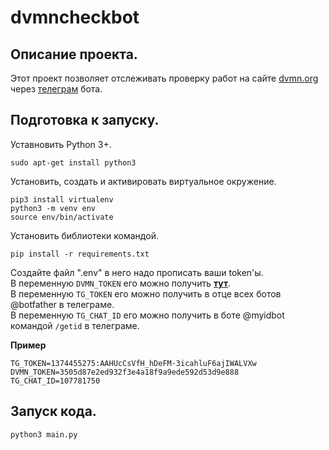 # dvmncheckbot 

## Описание проекта.   
Этот проект позволяет отслеживать проверку работ на сайте [dvmn.org](dvmn.org) через [телеграм](https://telegram.org/) бота.    
   
## Подготовка к запуску.  
Уставновить Python 3+.
```
sudo apt-get install python3
```
Установить, создать и активировать виртуальное окружение.
```
pip3 install virtualenv
python3 -m venv env
source env/bin/activate
```
Установить библиотеки командой.  
```
pip install -r requirements.txt  
```
    
Создайте файл ".env" в него надо прописать ваши token'ы.   
В переменную `DVMN_TOKEN` его можно получить [**тут**](https://dvmn.org/api/docs/).   
В переменную `TG_TOKEN` его можно получить в отце всех ботов @botfather в телеграме.    
В переменную `TG_CHAT_ID` его можно получить в боте @myidbot командой `/getid` в телеграме.
    
**Пример**  
```
TG_TOKEN=1374455275:AAHUcCsVfH_hDeFM-3icahluF6ajIWALVXw
DVMN_TOKEN=3505d87e2ed932f3e4a18f9a9ede592d53d9e888
TG_CHAT_ID=107781750
```

## Запуск кода.  
```
python3 main.py
```
